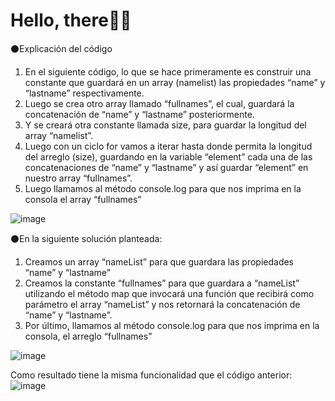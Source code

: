 # Hello, there👋👋

⚫Explicación del código
1.	En el siguiente código, lo que se hace primeramente es construir una constante que guardará en un array (namelist) las propiedades “name” y “lastname” respectivamente.
2.	Luego se crea otro array llamado “fullnames”, el cual, guardará la concatenación de “name” y “lastname” posteriormente.
3.	Y se creará otra constante llamada size, para guardar la longitud del array “namelist”.
4.	Luego con un ciclo for vamos a iterar hasta donde permita la longitud del arreglo (size), guardando en la variable “element” cada una de las concatenaciones de “name” y “lastname” y así guardar “element” en nuestro array “fullnames”.
5.	Luego llamamos al método console.log para que nos imprima en la consola el array “fullnames”

![image](https://user-images.githubusercontent.com/90517708/235788322-75bb0657-a8ee-4dab-9dea-9f3693744521.png)

⚫En la siguiente solución planteada:
1.	Creamos un array “nameList” para que guardara las propiedades “name” y “lastname”
2.	Creamos la constante “fullnames” para que guardara a “nameList” utilizando el método map que invocará una función que recibirá como parámetro el array “nameList” y nos retornará la concatenación de “name” y “lastname”.
3.	Por último, llamamos al método console.log para que nos imprima en la consola, el arreglo “fullnames”

![image](https://user-images.githubusercontent.com/90517708/235790290-37bc5584-6784-4559-802b-5866661e8191.png)

Como resultado tiene la misma funcionalidad que el código anterior:
![image](https://user-images.githubusercontent.com/90517708/235792462-78abe00d-2e1e-4761-b84a-f26f0d12dcb0.png)

